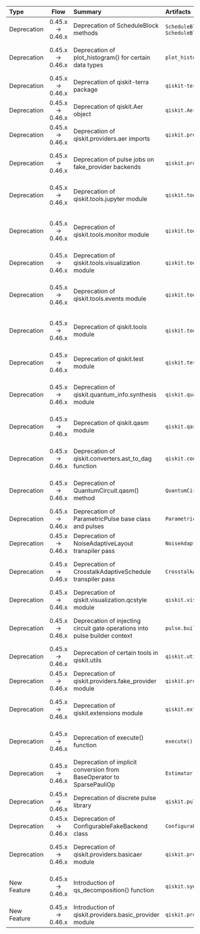 | Type | Flow | Summary | Artifacts | Pre-migration code | Post-migration code | Difficulty | Impact | References |
| :- | :-: | :- | :- | :- | :- | :- | :- | :- |
| Deprecation | 0.45.x → 0.46.x | Deprecation of ScheduleBlock methods | `ScheduleBlock.scoped_parameters()`, `ScheduleBlock.search_parameters()` | `ScheduleBlock.scoped_parameters()`, `ScheduleBlock.search_parameters()` |  | Moderate | QSE (affects pulse scoping) | [Release Notes](https://docs.quantum.ibm.com/api/qiskit/release-notes/0.46) |
| Deprecation | 0.45.x → 0.46.x | Deprecation of plot_histogram() for certain data types | `plot_histogram()` | `plot_histogram(QuasiDistribution)` | `plot_distribution(QuasiDistribution)` | Low (simple refactorization) | SE (visualization function change) | [Release Notes](https://docs.quantum.ibm.com/api/qiskit/release-notes/0.46) |
| Deprecation | 0.45.x → 0.46.x | Deprecation of qiskit-terra package | `qiskit-terra` | `import qiskit-terra` | `import qiskit` | High (requires package change) | SE (package migration) | [Release Notes](https://docs.quantum.ibm.com/api/qiskit/release-notes/0.46) |
| Deprecation | 0.45.x → 0.46.x | Deprecation of qiskit.Aer object | `qiskit.Aer` | `from qiskit import Aer` | `from qiskit_aer import Aer` | Low (simple refactorization) | SE (namespace change) | [Release Notes](https://docs.quantum.ibm.com/api/qiskit/release-notes/0.46) |
| Deprecation | 0.45.x → 0.46.x | Deprecation of qiskit.providers.aer imports | `qiskit.providers.aer` | `from qiskit.providers import aer` | `from qiskit_aer import aer` | Low (simple refactorization) | SE (namespace change) | [Release Notes](https://docs.quantum.ibm.com/api/qiskit/release-notes/0.46) |
| Deprecation | 0.45.x → 0.46.x | Deprecation of pulse jobs on fake_provider backends | `qiskit.providers.fake_provider` | `backend = FakeBackend()`<br>`pulse_program = pulse.Schedule()`<br>`backend.run(pulse_program)` |  | High (requires alternative simulation library) | QSE (affects pulse simulation) | [Release Notes](https://docs.quantum.ibm.com/api/qiskit/release-notes/0.46) |
| Deprecation | 0.45.x → 0.46.x | Deprecation of qiskit.tools.jupyter module | `qiskit.tools.jupyter` | `from qiskit.tools import jupyter` | `from qiskit_ibm_provider import jupyter` | Moderate (requires package change) | SE (module migration) | [Release Notes](https://docs.quantum.ibm.com/api/qiskit/release-notes/0.46) |
| Deprecation | 0.45.x → 0.46.x | Deprecation of qiskit.tools.monitor module | `qiskit.tools.monitor` | `from qiskit.tools import monitor` |  | Moderate (requires alternative monitoring tools) | SE (module migration) | [Release Notes](https://docs.quantum.ibm.com/api/qiskit/release-notes/0.46) |
| Deprecation | 0.45.x → 0.46.x | Deprecation of qiskit.tools.visualization module | `qiskit.tools.visualization` | `from qiskit.tools import visualization` | `from qiskit import visualization` | Low (simple refactorization) | SE (module migration) | [Release Notes](https://docs.quantum.ibm.com/api/qiskit/release-notes/0.46) |
| Deprecation | 0.45.x → 0.46.x | Deprecation of qiskit.tools.events module | `qiskit.tools.events` | `from qiskit.tools import events` |  | Moderate (requires alternative event handling tools) | SE (module migration) | [Release Notes](https://docs.quantum.ibm.com/api/qiskit/release-notes/0.46) |
| Deprecation | 0.45.x → 0.46.x | Deprecation of qiskit.tools module | `qiskit.tools` | `from qiskit import tools` | `from qiskit import utils` | Moderate (requires module change) | SE (module migration) | [Release Notes](https://docs.quantum.ibm.com/api/qiskit/release-notes/0.46) |
| Deprecation | 0.45.x → 0.46.x | Deprecation of qiskit.test module | `qiskit.test` | `from qiskit import test` |  | Moderate (requires alternative testing tools) | SE (module migration) | [Release Notes](https://docs.quantum.ibm.com/api/qiskit/release-notes/0.46) |
| Deprecation | 0.45.x → 0.46.x | Deprecation of qiskit.quantum_info.synthesis module | `qiskit.quantum_info.synthesis` | `from qiskit.quantum_info import synthesis` | `from qiskit import synthesis` | Moderate (requires module change) | SE (module migration) | [Release Notes](https://docs.quantum.ibm.com/api/qiskit/release-notes/0.46) |
| Deprecation | 0.45.x → 0.46.x | Deprecation of qiskit.qasm module | `qiskit.qasm` | `from qiskit import qasm` | `from qiskit import qasm2` | Moderate (requires module change) | SE (module migration) | [Release Notes](https://docs.quantum.ibm.com/api/qiskit/release-notes/0.46) |
| Deprecation | 0.45.x → 0.46.x | Deprecation of qiskit.converters.ast_to_dag function | `qiskit.converters.ast_to_dag` | `from qiskit.converters import ast_to_dag` | `from qiskit import circuit_to_dag` | Moderate (requires function change) | SE (function migration) | [Release Notes](https://docs.quantum.ibm.com/api/qiskit/release-notes/0.46) |
| Deprecation | 0.45.x → 0.46.x | Deprecation of QuantumCircuit.qasm() method | `QuantumCircuit.qasm()` | `QuantumCircuit.qasm()` | `qasm2.dump()` or `qasm2.dumps()` | Moderate (requires function change) | SE (method migration) | [Release Notes](https://docs.quantum.ibm.com/api/qiskit/release-notes/0.46) |
| Deprecation | 0.45.x → 0.46.x | Deprecation of ParametricPulse base class and pulses | `ParametricPulse` | `from qiskit.pulse import ParametricPulse` | `from qiskit.pulse import SymbolicPulse` | Moderate (requires class change) | QSE (affects pulse programming) | [Release Notes](https://docs.quantum.ibm.com/api/qiskit/release-notes/0.46) |
| Deprecation | 0.45.x → 0.46.x | Deprecation of NoiseAdaptiveLayout transpiler pass | `NoiseAdaptiveLayout` | `from qiskit.transpiler import NoiseAdaptiveLayout` | `from qiskit.transpiler import VF2Layout` or `VF2PostLayout` | Moderate (requires class change) | QSE (affects transpilation) | [Release Notes](https://docs.quantum.ibm.com/api/qiskit/release-notes/0.46) |
| Deprecation | 0.45.x → 0.46.x | Deprecation of CrosstalkAdaptiveSchedule transpiler pass | `CrosstalkAdaptiveSchedule` | `from qiskit.transpiler import CrosstalkAdaptiveSchedule` |  | High (requires alternative transpiler pass) | QSE (affects transpilation) | [Release Notes](https://docs.quantum.ibm.com/api/qiskit/release-notes/0.46) |
| Deprecation | 0.45.x → 0.46.x | Deprecation of qiskit.visualization.qcstyle module | `qiskit.visualization.qcstyle` | `from qiskit.visualization import qcstyle` | `from qiskit.visualization.circuit import qcstyle` | Low (simple refactorization) | SE (module migration) | [Release Notes](https://docs.quantum.ibm.com/api/qiskit/release-notes/0.46) |
| Deprecation | 0.45.x → 0.46.x | Deprecation of injecting circuit gate operations into pulse builder context | `pulse.builder` | `with pulse.build() as schedule:`<br>`    pulse.play(Gaussian(160, 0.1, 40), DriveChannel(0))` | `with pulse.build() as schedule:`<br>`    pulse.call(Gaussian(160, 0.1, 40))` | Moderate (requires function change) | QSE (affects pulse programming) | [Release Notes](https://docs.quantum.ibm.com/api/qiskit/release-notes/0.46) |
| Deprecation | 0.45.x → 0.46.x | Deprecation of certain tools in qiskit.utils | `qiskit.utils` | `from qiskit.utils import *` |  | High (requires alternative utility tools) | SE (utility tools migration) | [Release Notes](https://docs.quantum.ibm.com/api/qiskit/release-notes/0.46) |
| Deprecation | 0.45.x → 0.46.x | Deprecation of qiskit.providers.fake_provider module | `qiskit.providers.fake_provider` | `from qiskit.providers import fake_provider` | `from qiskit_ibm_runtime import fake_provider` | High (requires package change) | SE (module migration) | [Release Notes](https://docs.quantum.ibm.com/api/qiskit/release-notes/0.46) |
| Deprecation | 0.45.x → 0.46.x | Deprecation of qiskit.extensions module | `qiskit.extensions` | `from qiskit import extensions` | `from qiskit.circuit.library import *` | Moderate (requires module change) | SE (module migration) | [Release Notes](https://docs.quantum.ibm.com/api/qiskit/release-notes/0.46) |
| Deprecation | 0.45.x → 0.46.x | Deprecation of execute() function | `execute()` | `execute(circuits, backend)` | `transpile(circuits, backend).run()` | Moderate (requires function change) | QSE (affects circuit execution) | [Release Notes](https://docs.quantum.ibm.com/api/qiskit/release-notes/0.46) |
| Deprecation | 0.45.x → 0.46.x | Deprecation of implicit conversion from BaseOperator to SparsePauliOp | `Estimator.run()` | `Estimator.run(BaseOperator)` | `Estimator.run(SparsePauliOp.from_operator(BaseOperator))` | Moderate (requires explicit conversion) | QSE (affects estimator observable arguments) | [Release Notes](https://docs.quantum.ibm.com/api/qiskit/release-notes/0.46) |
| Deprecation | 0.45.x → 0.46.x | Deprecation of discrete pulse library | `qiskit.pulse` | `from qiskit.pulse import *` | `from qiskit.pulse import SymbolicPulse` | Moderate (requires class change) | QSE (affects pulse programming) | [Release Notes](https://docs.quantum.ibm.com/api/qiskit/release-notes/0.46) |
| Deprecation | 0.45.x → 0.46.x | Deprecation of ConfigurableFakeBackend class | `ConfigurableFakeBackend` | `from qiskit.providers import ConfigurableFakeBackend` | `from qiskit.providers import GenericBackendV2` | Moderate (requires class change) | SE (class migration) | [Release Notes](https://docs.quantum.ibm.com/api/qiskit/release-notes/0.46) |
| Deprecation | 0.45.x → 0.46.x | Deprecation of qiskit.providers.basicaer module | `qiskit.providers.basicaer` | `from qiskit.providers import basicaer` | `from qiskit.providers import basic_provider` | Moderate (requires module change) | SE (module migration) | [Release Notes](https://docs.quantum.ibm.com/api/qiskit/release-notes/0.46) |
| New Feature | 0.45.x → 0.46.x | Introduction of qs_decomposition() function | `qiskit.synthesis` |  | `from qiskit.synthesis import qs_decomposition` | Minimum (new functionality) | QSE (new quantum decomposition method) | [Release Notes](https://docs.quantum.ibm.com/api/qiskit/release-notes/0.46) |
| New Feature | 0.45.x → 0.46.x | Introduction of qiskit.providers.basic_provider module | `qiskit.providers.basic_provider` |  | `from qiskit.providers import basic_provider` | Minimum (new functionality) | SE (new provider module) | [Release Notes](https://docs.quantum.ibm.com/api/q